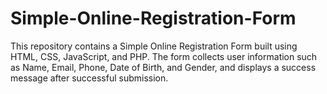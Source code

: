 # Simple-Online-Registration-Form
This repository contains a Simple Online Registration Form built using HTML, CSS, JavaScript, and PHP. The form collects user information such as Name, Email, Phone, Date of Birth, and Gender, and displays a success message after successful submission.

